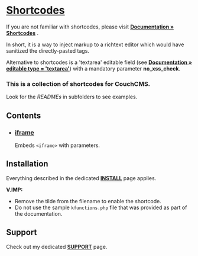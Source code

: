 # [Shortcodes](https://github.com/trendoman/Tweakus-Dilectus/tree/main/anton.cms%40ya.ru__shortcodes)

If you are not familiar with shortcodes, please visit [**Documentation &raquo; Shortcodes**](https://docs.couchcms.com/miscellaneous/shortcodes.html) .

In short, it is a way to inject markup to a richtext editor which would have sanitized the directly-pasted tags.

Alternative to shortcodes is a 'textarea' editable field (see [**Documentation &raquo; editable type = 'textarea'**](https://docs.couchcms.com/tags-reference/editable/textarea.html#no_xss_check)) with a mandatory parameter **no_xss_check**.

### This is a collection of shortcodes for CouchCMS.

Look for the *READMEs* in subfolders to see examples.

## Contents

* ### [iframe](iframe/)
   Embeds `<iframe>` with parameters.

## Installation

Everything described in the dedicated [**INSTALL**](/INSTALL.md) page applies.

**V.IMP:**
* Remove the tilde from the filename to enable the shortcode.
* Do not use the sample `kfunctions.php` file that was provided as part of the documentation.

## Support

Check out my dedicated [**SUPPORT**](/SUPPORT.md) page.
